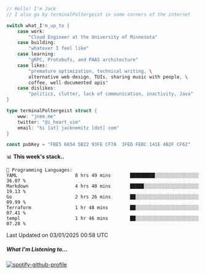 ```go
// Hello! I'm Jack
// I also go by terminalPoltergeist in some corners of the internet

switch what_I'm_up_to {
    case work:
        "Cloud Engineer at the University of Minnesota"
    case building:
        "whatever I feel like"
    case learning:
        "gRPC, Protobufs, and PAAS architecture"
    case likes:
        "premature optimization, technical writing, \
        alternative web-design, TUIs, sharing music with people, \
        coffee, well-documented apis"
    case dislikes:
        "politics, clutter, lack of communication, inactivity, Java"
}

type terminalPoltergeist struct {
    www: "jnem.me"
    twitter: "@i_heart_vim"
    email: "hi [at] jacknemitz [dot] com"
}

const pubKey = "FBE5 6654 5B22 93FE CF7A  3FED FEBC 141E 4B2F CF62"
```

<!--START_SECTION:waka-->
📊 **This week's stack..** 

```text
💬 Programming Languages: 
YAML                     8 hrs 49 mins       █████████░░░░░░░░░░░░░░░░   36.07 % 
Markdown                 4 hrs 40 mins       █████░░░░░░░░░░░░░░░░░░░░   19.13 % 
Go                       2 hrs 26 mins       ██░░░░░░░░░░░░░░░░░░░░░░░   09.99 % 
Terraform                1 hr 48 mins        ██░░░░░░░░░░░░░░░░░░░░░░░   07.41 % 
templ                    1 hr 46 mins        ██░░░░░░░░░░░░░░░░░░░░░░░   07.28 % 
```


 Last Updated on 03/01/2025 00:58 UTC
<!--END_SECTION:waka-->

##### What I'm Listening to...

[![spotify-github-profile](https://jnem.me/listening-item?maxAge=2592000)](https://jnem.me/listening)
